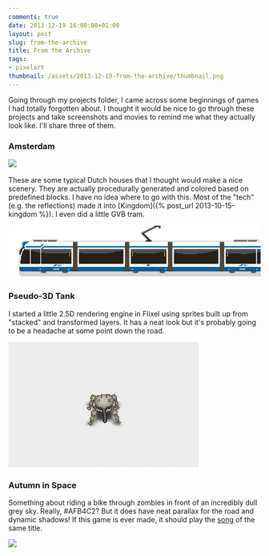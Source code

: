 ```yaml
---
comments: true
date: 2013-12-19 16:00:00+01:00
layout: post
slug: from-the-archive
title: From the Archive
tags:
- pixelart
thumbnail: /assets/2013-12-19-from-the-archive/thumbnail.png
---
```


Going through my projects folder, I came across some beginnings of games I had totally 
forgotten about. I thought it would be nice to go through these projects and take 
screenshots and movies to remind me what they actually look like. I'll share three of them.

### Amsterdam

![](/assets/2013-12-19-from-the-archive/adam.gif)

These are some typical Dutch houses that I thought would make a nice scenery. They are 
actually procedurally generated and colored based on predefined blocks.  I have no 
idea where to go with this. Most of the "tech" (e.g. the reflections) made it into 
[Kingdom]({% post_url 2013-10-15-kingdom %}). I even did a little GVB tram.

![](/assets/2013-12-19-from-the-archive/tram.png)

### Pseudo-3D Tank

I started a little 2.5D rendering engine in Flixel using sprites built up from "stacked" 
and transformed layers. It has a neat look but it's probably going to be a headache at
some point down the road.

![](/assets/2013-12-19-from-the-archive/tank.gif)


### Autumn in Space

Something about riding a bike through zombies in front of an incredibly dull grey sky. 
Really, #AFB4C2?
But it does have neat parallax for the road and dynamic shadows! If this game is ever made,
it should play the [song](http://www.youtube.com/watch?v=nQJ0793-qiA) of the same title.

![](/assets/2013-12-19-from-the-archive/autumn.gif)

